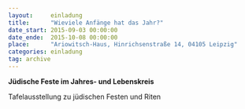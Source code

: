 ```yaml
---
layout:     einladung
title:      "Wieviele Anfänge hat das Jahr?"
date_start: 2015-09-03 00:00:00
date_ende:  2015-10-08 00:00:00
place:      "Ariowitsch-Haus, Hinrichsenstraße 14, 04105 Leipzig"
categories: einladung
tag: archive
---
```


**Jüdische Feste im Jahres- und Lebenskreis**

Tafelausstellung zu jüdischen Festen und Riten
